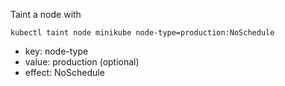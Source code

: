Taint a node with 

```
kubectl taint node minikube node-type=production:NoSchedule
```

- key: node-type
- value: production (optional)
- effect: NoSchedule
